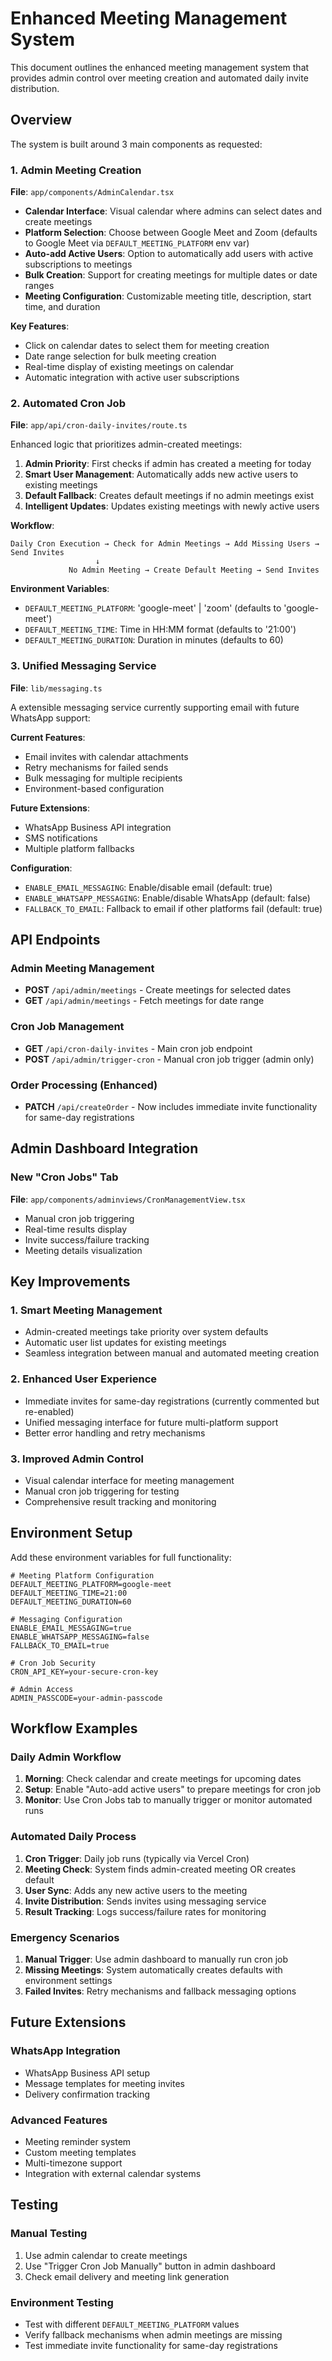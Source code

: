 # Enhanced Meeting Management System

This document outlines the enhanced meeting management system that provides admin control over meeting creation and automated daily invite distribution.

## Overview

The system is built around 3 main components as requested:

### 1. Admin Meeting Creation
**File**: `app/components/AdminCalendar.tsx`

- **Calendar Interface**: Visual calendar where admins can select dates and create meetings
- **Platform Selection**: Choose between Google Meet and Zoom (defaults to Google Meet via `DEFAULT_MEETING_PLATFORM` env var)
- **Auto-add Active Users**: Option to automatically add users with active subscriptions to meetings
- **Bulk Creation**: Support for creating meetings for multiple dates or date ranges
- **Meeting Configuration**: Customizable meeting title, description, start time, and duration

**Key Features**:
- Click on calendar dates to select them for meeting creation
- Date range selection for bulk meeting creation
- Real-time display of existing meetings on calendar
- Automatic integration with active user subscriptions

### 2. Automated Cron Job
**File**: `app/api/cron-daily-invites/route.ts`

Enhanced logic that prioritizes admin-created meetings:

1. **Admin Priority**: First checks if admin has created a meeting for today
2. **Smart User Management**: Automatically adds new active users to existing meetings
3. **Default Fallback**: Creates default meetings if no admin meetings exist
4. **Intelligent Updates**: Updates existing meetings with newly active users

**Workflow**:
```
Daily Cron Execution → Check for Admin Meetings → Add Missing Users → Send Invites
                   ↓
             No Admin Meeting → Create Default Meeting → Send Invites
```

**Environment Variables**:
- `DEFAULT_MEETING_PLATFORM`: 'google-meet' | 'zoom' (defaults to 'google-meet')
- `DEFAULT_MEETING_TIME`: Time in HH:MM format (defaults to '21:00')
- `DEFAULT_MEETING_DURATION`: Duration in minutes (defaults to 60)

### 3. Unified Messaging Service
**File**: `lib/messaging.ts`

A extensible messaging service currently supporting email with future WhatsApp support:

**Current Features**:
- Email invites with calendar attachments
- Retry mechanisms for failed sends
- Bulk messaging for multiple recipients
- Environment-based configuration

**Future Extensions**:
- WhatsApp Business API integration
- SMS notifications
- Multiple platform fallbacks

**Configuration**:
- `ENABLE_EMAIL_MESSAGING`: Enable/disable email (default: true)
- `ENABLE_WHATSAPP_MESSAGING`: Enable/disable WhatsApp (default: false)
- `FALLBACK_TO_EMAIL`: Fallback to email if other platforms fail (default: true)

## API Endpoints

### Admin Meeting Management
- **POST** `/api/admin/meetings` - Create meetings for selected dates
- **GET** `/api/admin/meetings` - Fetch meetings for date range

### Cron Job Management
- **GET** `/api/cron-daily-invites` - Main cron job endpoint
- **POST** `/api/admin/trigger-cron` - Manual cron job trigger (admin only)

### Order Processing (Enhanced)
- **PATCH** `/api/createOrder` - Now includes immediate invite functionality for same-day registrations

## Admin Dashboard Integration

### New "Cron Jobs" Tab
**File**: `app/components/adminviews/CronManagementView.tsx`

- Manual cron job triggering
- Real-time results display
- Invite success/failure tracking
- Meeting details visualization

## Key Improvements

### 1. Smart Meeting Management
- Admin-created meetings take priority over system defaults
- Automatic user list updates for existing meetings
- Seamless integration between manual and automated meeting creation

### 2. Enhanced User Experience
- Immediate invites for same-day registrations (currently commented but re-enabled)
- Unified messaging interface for future multi-platform support
- Better error handling and retry mechanisms

### 3. Improved Admin Control
- Visual calendar interface for meeting management
- Manual cron job triggering for testing
- Comprehensive result tracking and monitoring

## Environment Setup

Add these environment variables for full functionality:

```env
# Meeting Platform Configuration
DEFAULT_MEETING_PLATFORM=google-meet
DEFAULT_MEETING_TIME=21:00
DEFAULT_MEETING_DURATION=60

# Messaging Configuration  
ENABLE_EMAIL_MESSAGING=true
ENABLE_WHATSAPP_MESSAGING=false
FALLBACK_TO_EMAIL=true

# Cron Job Security
CRON_API_KEY=your-secure-cron-key

# Admin Access
ADMIN_PASSCODE=your-admin-passcode
```

## Workflow Examples

### Daily Admin Workflow
1. **Morning**: Check calendar and create meetings for upcoming dates
2. **Setup**: Enable "Auto-add active users" to prepare meetings for cron job
3. **Monitor**: Use Cron Jobs tab to manually trigger or monitor automated runs

### Automated Daily Process
1. **Cron Trigger**: Daily job runs (typically via Vercel Cron)
2. **Meeting Check**: System finds admin-created meeting OR creates default
3. **User Sync**: Adds any new active users to the meeting
4. **Invite Distribution**: Sends invites using messaging service
5. **Result Tracking**: Logs success/failure rates for monitoring

### Emergency Scenarios
1. **Manual Trigger**: Use admin dashboard to manually run cron job
2. **Missing Meetings**: System automatically creates defaults with environment settings
3. **Failed Invites**: Retry mechanisms and fallback messaging options

## Future Extensions

### WhatsApp Integration
- WhatsApp Business API setup
- Message templates for meeting invites
- Delivery confirmation tracking

### Advanced Features
- Meeting reminder system
- Custom meeting templates
- Multi-timezone support
- Integration with external calendar systems

## Testing

### Manual Testing
1. Use admin calendar to create meetings
2. Use "Trigger Cron Job Manually" button in admin dashboard
3. Check email delivery and meeting link generation

### Environment Testing
- Test with different `DEFAULT_MEETING_PLATFORM` values
- Verify fallback mechanisms when admin meetings are missing
- Test immediate invite functionality for same-day registrations

